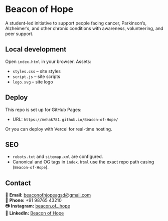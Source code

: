 
# Beacon of Hope

A student-led initiative to support people facing cancer, Parkinson’s, Alzheimer’s, and other chronic conditions with awareness, volunteering, and peer support.

## Local development
Open `index.html` in your browser. Assets:
- `styles.css` – site styles
- `script.js` – site scripts
- `logo.svg` – site logo

## Deploy
This repo is set up for GitHub Pages:
- URL: `https://mehak781.github.io/Beacon-of-Hope/`

Or you can deploy with Vercel for real-time hosting.

## SEO
- `robots.txt` and `sitemap.xml` are configured.
- Canonical and OG tags in `index.html` use the exact repo path casing (`Beacon-of-Hope`).

## Contact
📧 **Email:** beaconofhjopeagsd@gmail.com  
📱 **Phone:** +91 98765 43210  
📷 **Instagram:** [beacon.of_.hope](https://www.instagram.com/beacon.of_.hope?igsh=YW1nZmtmdmgwc3Q%3D&utm_source=qr)  
💼 **LinkedIn:** [Beacon of Hope](https://www.linkedin.com/in/beacon-of-hope-3218b6380)
